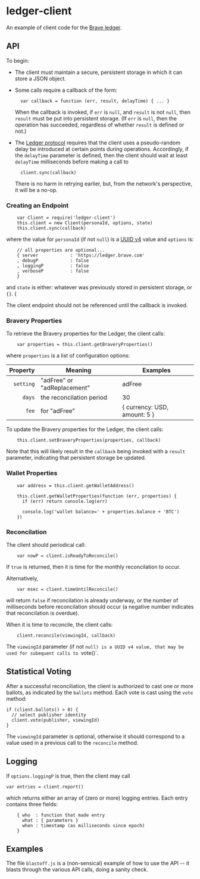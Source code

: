 # ledger-client
An example of client code for the [Brave ledger](https://github.com/brave/ledger).

## API

To begin:

- The client must maintain a secure, persistent storage in which it can store a JSON object.

- Some calls require a callback of the form:

        var callback = function (err, result, delayTime) { ... }

    When the callback is invoked,
if `err` is `null`, and `result` is not `null`, then `result` must be put into persistent storage.
(If `err` is `null`,
then the operation has succeeded,
regardless of whether `result` is defined or not.)

- The [Ledger protocol](https://github.com/brave/ledger/tree/master/documentation/Ledger-Principles.md)
requires that the client uses a pseudo-random delay be introduced at certain points during operations.
Accordingly,
if the `delayTime` parameter is defined,
then the client should wait at least `delayTime` milliseconds before making a call to

        client.sync(callback)

    There is no harm in retrying earlier,
but,
from the network's perspective,
it will be a no-op.

### Creating an Endpoint

        var Client = require('ledger-client')
        this.client = new Client(personaId, options, state)
        this.client.sync(callback)

where the value for `personaId` (if not `null`) is a
[UUID v4](https://en.wikipedia.org/wiki/Universally_unique_identifier#Version_4_.28random.29) value and `options` is:

        // all properties are optional...
        { server            : 'https://ledger.brave.com'
        , debugP            : false
        , loggingP          : false
        , verboseP          : false
        }

and `state` is either: whatever was previously stored in persistent storage, or `{}`.
(

The client endpoint should not be referenced until the callback is invoked.

### Bravery Properties
To retrieve the Bravery properties for the Ledger,
the client calls:

        var properties = this.client.getBraveryProperties()

where `properties` is a list of configuration options:

| Property    | Meaning                     | Examples                     |
|------------:|-----------------------------|------------------------------|
| `setting`   | "adFree" or "adReplacement" | adFree                       |
| `days`      | the reconcilation period    | 30                           |
| `fee`       | for "adFree"                | { currency: USD, amount: 5 } |

To update the Bravery properties for the Ledger,
the client calls:

        this.client.setBraveryProperties(properties, callback)

Note that this will likely result in the `callback` being invoked with a `result` parameter,
indicating that persistent storage be updated.

### Wallet Properties

        var address = this.client.getWalletAddress()

        this.client.getWalletProperties(function (err, properties) {
          if (err) return console.log(err)

          console.log('wallet balance=' + properties.balance + 'BTC')
        })

### Reconcilation
The client should periodical call:

        var nowP = client.isReadyToReconcile()

If `true` is returned,
then it is time for the monthly reconcilation to occur.

Alternatively,

        var msec = client.timeUntilReconcile()

will return `false` if reconcilation is already underway,
or the number of milliseconds before reconcilation should occur
(a negative number indicates that reconcilation is overdue).

When it is time to reconcile,
the client calls:

        client.reconcile(viewingId, callback)

The `viewingId` parameter (if not `null) is a UUID v4 value,
that may be used for subequent calls to `vote()`.

## Statistical Voting
After a successful reconciliation,
the client is authorized to cast one or more ballots,
as indicated by the `ballots` method.
Each vote is cast using the `vote` method:

    if (client.ballots() > 0) {
      // select publisher identity
      client.vote(publisher, viewingId)
    }

The `viewingId` parameter is optional,
otherwise it should correspond to a value used in a previous call to the `reconcile` method.

## Logging
If `options.loggingP` is true,
then the client may call

    var entries = client.report()

which returns either an array of (zero or more) logging entries.
Each entry contains three fields:

        { who  : function that made entry
          what : { parameters }
          when : timestamp (as milliseconds since epoch)
        }

## Examples
The file `blastoff.js` is a (non-sensical) example of how to use the API --
it blasts through the various API calls,
doing a sanity check.
